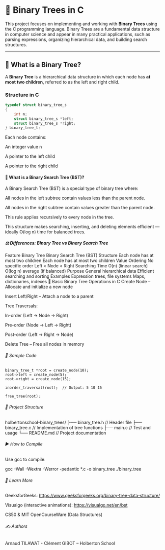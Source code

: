 # 🌳 Binary Trees in C

This project focuses on implementing and working with **Binary Trees** using the C programming language. Binary Trees are a fundamental data structure in computer science and appear in many practical applications, such as parsing expressions, organizing hierarchical data, and building search structures.

---

## 📘 What is a Binary Tree?

A **Binary Tree** is a hierarchical data structure in which each node has **at most two children**, referred to as the left and right child.

### Structure in C

```c
typedef struct binary_tree_s
{
    int n;
    struct binary_tree_s *left;
    struct binary_tree_s *right;
} binary_tree_t;
```

Each node contains:

An integer value n

A pointer to the left child

A pointer to the right child

#### 🧭 What is a Binary Search Tree (BST)?

A Binary Search Tree (BST) is a special type of binary tree where:

All nodes in the left subtree contain values less than the parent node.

All nodes in the right subtree contain values greater than the parent node.

This rule applies recursively to every node in the tree.

This structure makes searching, inserting, and deleting elements efficient — ideally O(log n) time for balanced trees.

##### ⚖️ Differences: Binary Tree vs Binary Search Tree

Feature	Binary Tree	Binary Search Tree (BST)
Structure	Each node has at most two children	Each node has at most two children
Value Ordering	No specific order	Left < Node < Right
Searching Time	O(n) (linear search)	O(log n) average (if balanced)
Purpose	General hierarchical data	Efficient searching and sorting
Examples	Expression trees, file systems	Maps, dictionaries, indexes
🔧 Basic Binary Tree Operations in C
Create Node – Allocate and initialize a new node

Insert Left/Right – Attach a node to a parent

Tree Traversals:

In-order (Left → Node → Right)

Pre-order (Node → Left → Right)

Post-order (Left → Right → Node)

Delete Tree – Free all nodes in memory

###### 🧪 Sample Code

```
binary_tree_t *root = create_node(10);
root->left = create_node(5);
root->right = create_node(15);

inorder_traversal(root);  // Output: 5 10 15

free_tree(root);
```

###### 📁 Project Structure

holbertonschool-binary_trees/
├── binary_tree.h        // Header file
├── binary_tree.c        // Implementation of tree functions
├── main.c               // Test and usage
└── README.md            // Project documentation

###### ▶️ How to Compile

Use gcc to compile:

gcc -Wall -Wextra -Werror -pedantic *.c -o binary_tree
./binary_tree

###### 🧠 Learn More

GeeksforGeeks: https://www.geeksforgeeks.org/binary-tree-data-structure/

Visualgo (interactive animations): https://visualgo.net/en/bst

CS50 & MIT OpenCourseWare (Data Structures)

###### ✍️ Authors

Arnaud TILAWAT - Clément GIBOT – Holberton School
